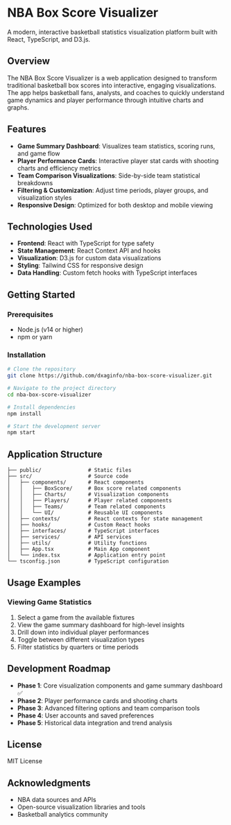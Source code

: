 # NBA Box Score Visualizer

A modern, interactive basketball statistics visualization platform built with React, TypeScript, and D3.js.

## Overview

The NBA Box Score Visualizer is a web application designed to transform traditional basketball box scores into interactive, engaging visualizations. The app helps basketball fans, analysts, and coaches to quickly understand game dynamics and player performance through intuitive charts and graphs.

## Features

- **Game Summary Dashboard**: Visualizes team statistics, scoring runs, and game flow
- **Player Performance Cards**: Interactive player stat cards with shooting charts and efficiency metrics
- **Team Comparison Visualizations**: Side-by-side team statistical breakdowns
- **Filtering & Customization**: Adjust time periods, player groups, and visualization styles
- **Responsive Design**: Optimized for both desktop and mobile viewing

## Technologies Used

- **Frontend**: React with TypeScript for type safety
- **State Management**: React Context API and hooks
- **Visualization**: D3.js for custom data visualizations
- **Styling**: Tailwind CSS for responsive design
- **Data Handling**: Custom fetch hooks with TypeScript interfaces

## Getting Started

### Prerequisites

- Node.js (v14 or higher)
- npm or yarn

### Installation

```bash
# Clone the repository
git clone https://github.com/dxaginfo/nba-box-score-visualizer.git

# Navigate to the project directory
cd nba-box-score-visualizer

# Install dependencies
npm install

# Start the development server
npm start
```

## Application Structure

```
├── public/               # Static files
├── src/                  # Source code
│   ├── components/       # React components
│   │   ├── BoxScore/     # Box score related components
│   │   ├── Charts/       # Visualization components
│   │   ├── Players/      # Player related components
│   │   ├── Teams/        # Team related components
│   │   └── UI/           # Reusable UI components
│   ├── contexts/         # React contexts for state management
│   ├── hooks/            # Custom React hooks
│   ├── interfaces/       # TypeScript interfaces
│   ├── services/         # API services
│   ├── utils/            # Utility functions
│   ├── App.tsx           # Main App component
│   └── index.tsx         # Application entry point
└── tsconfig.json         # TypeScript configuration
```

## Usage Examples

### Viewing Game Statistics

1. Select a game from the available fixtures
2. View the game summary dashboard for high-level insights
3. Drill down into individual player performances
4. Toggle between different visualization types
5. Filter statistics by quarters or time periods

## Development Roadmap

- **Phase 1**: Core visualization components and game summary dashboard ✅
- **Phase 2**: Player performance cards and shooting charts
- **Phase 3**: Advanced filtering options and team comparison tools
- **Phase 4**: User accounts and saved preferences
- **Phase 5**: Historical data integration and trend analysis

## License

MIT License

## Acknowledgments

- NBA data sources and APIs
- Open-source visualization libraries and tools
- Basketball analytics community